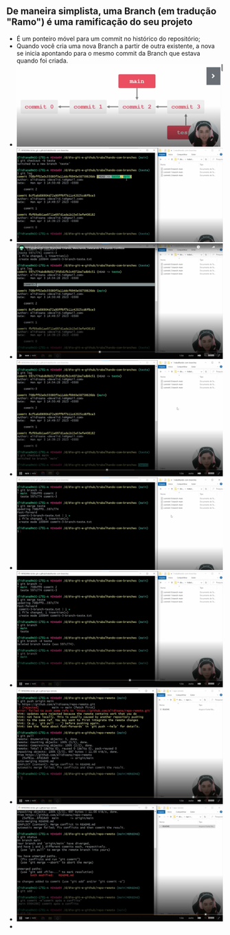 ## De maneira simplista, uma Branch (em tradução "Ramo") é uma ramificação do seu projeto
- É um ponteiro móvel para um commit no histórico do repositório;
- Quando você cria uma nova Branch a partir de outra existente, a nova se inicia apontando para o mesmo commit da 
  Branch que estava quando foi criada.
- ![img_26.png](img_26.png)
- ![img_27.png](img_27.png)
- ![img_28.png](img_28.png)
- ![img_29.png](img_29.png)
- ![img_30.png](img_30.png)
- ![img_31.png](img_31.png)
- ![img_32.png](img_32.png)
- ![img_33.png](img_33.png)
- 